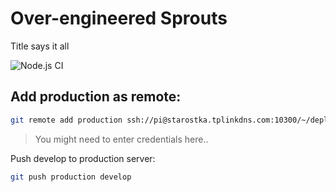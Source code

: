 # Over-engineered Sprouts
Title says it all

![Node.js CI](https://github.com/mikk5829/over-engineered-sprouts/workflows/Node.js%20CI/badge.svg?branch=develop)

## Add production as remote:

```bash
git remote add production ssh://pi@starostka.tplinkdns.com:10300/~/deploy-folder/project
```

> You might need to enter credentials here..

Push develop to production server:

```bash
git push production develop
```

